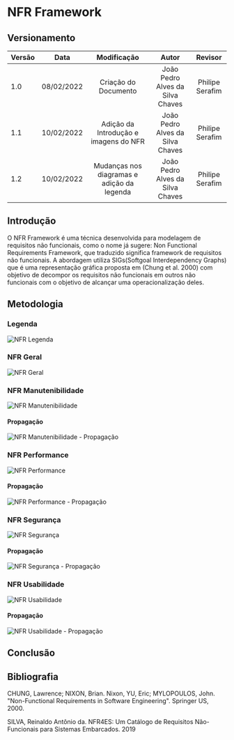 # NFR Framework

## Versionamento

| Versão | Data       | Modificação          | Autor                        |Revisor|
| ------ | :--------: | :------------------: | :--------------------------: | :---: |
| 1.0    | 08/02/2022 | Criação do Documento | João Pedro Alves da Silva Chaves | Philipe Serafim |
| 1.1    | 10/02/2022 | Adição da Introdução e imagens do NFR | João Pedro Alves da Silva Chaves | Philipe Serafim |
| 1.2    | 10/02/2022 | Mudanças nos diagramas e adição da legenda | João Pedro Alves da Silva Chaves | Philipe Serafim | 
<!-- NÃO ESQUECER DE ADICIONAR AO "/_sidebar.md" -->

## Introdução

O NFR Framework é uma técnica desenvolvida para modelagem de requisitos não funcionais, como o nome já sugere: Non Functional Requirements Framework, que traduzido significa framework de requisitos não funcionais. A abordagem utiliza SIGs(Softgoal Interdependency Graphs) que é uma representação gráfica proposta em (Chung et al. 2000) com objetivo de decompor os requisitos não funcionais em outros não funcionais com o objetivo de alcançar uma operacionalização deles.

## Metodologia

### Legenda

![NFR Legenda](../../assets/images/NFR-Chapa-Quente-Legenda.drawio.png)

### NFR Geral
![NFR Geral](../../assets/images/NFR-Chapa-Quente-Geral.drawio.png)

### NFR Manutenibilidade
![NFR Manutenibilidade](../../assets/images/NFR-Chapa-Quente-Manutenibilidade.drawio.png)

#### Propagação
![NFR Manutenibilidade - Propagação](../../assets/images/NFR-Chapa-Quente-Manutenibilidade_Propagação.drawio.png)

### NFR Performance
![NFR Performance](../../assets/images/NFR-Chapa-Quente-Performance.drawio.png)

#### Propagação
![NFR Performance - Propagação](../../assets/images/NFR-Chapa-Quente-Performance_Propagação.drawio.png)

### NFR Segurança
![NFR Segurança](../../assets/images/NFR-Chapa-Quente-Segurança.drawio.png)

#### Propagação
![NFR Segurança - Propagação](../../assets/images/NFR-Chapa-Quente-Segurança_Propagação.drawio.png)

### NFR Usabilidade
![NFR Usabilidade](../../assets/images/NFR-Chapa-Quente-Usabilidade.drawio.png)

#### Propagação
![NFR Usabilidade - Propagação](../../assets/images/NFR-Chapa-Quente-Usabilidade_Propagação.drawio.png)

## Conclusão



## Bibliografia
CHUNG, Lawrence; NIXON, Brian. Nixon, YU, Eric; MYLOPOULOS, John. "Non-Functional Requirements in Software Engineering". Springer US, 2000.

SILVA, Reinaldo Antônio da. NFR4ES: Um Catálogo de Requisitos Não-Funcionais para Sistemas Embarcados. 2019
